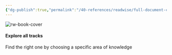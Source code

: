 ```yaml
---
{"dg-publish":true,"permalink":"/40-references/readwise/full-document-contents/what-is-your-learning-goal/","tags":["rw/articles"]}
---
```


![rw-book-cover](https://hyperskill.org/static/hyperskill-hypercover.png)

#### Explore all tracks

Find the right one by choosing a specific area of knowledge
